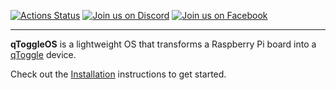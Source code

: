 [![Actions Status](https://github.com/qtoggle/qtoggleserver/workflows/Main/badge.svg)](https://github.com/qtoggle/qtoggleserver/actions)
[![Join us on Discord](https://img.shields.io/discord/742719160865521714)](https://discord.gg/wwYn3jJNPM)
[![Join us on Facebook](https://img.shields.io/badge/chat-facebook-blue)](http://facebook.com/qtoggle)

---


**qToggleOS** is a lightweight OS that transforms a Raspberry Pi board into a [qToggle](https://github.com/qtoggle/docs) device.

Check out the [Installation](https://github.com/qtoggle/qtoggleos/wiki/Installation) instructions to get started.

